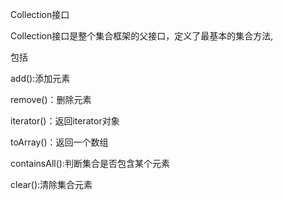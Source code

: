 Collection接口

Collection接口是整个集合框架的父接口，定义了最基本的集合方法,

包括

add\(\):添加元素

remove\(\)：删除元素

iterator\(\)：返回iterator对象　

toArray\(\)：返回一个数组

containsAll\(\):判断集合是否包含某个元素

clear\(\):清除集合元素



